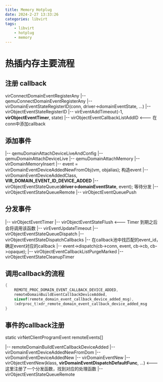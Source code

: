 ```yaml
---
title: Memory Hotplug
date: 2024-2-27 13:33:26
categories: libvirt
tags:
    - libvirt
    - hotplug
    - memory
---
```


# 热插内存主要流程

## 注册 callback
virConnectDomainEventRegisterAny
|-- qemuConnectDomainEventRegisterAny
    |-- virDomainEventStateRegisterID(conn, driver->domainEventState, ...)
        |-- virObjectEventStateRegisterID
            |-- virEventAddTimeout(-1, **virObjectEventTimer**, state)
            |-- virObjectEventCallbackListAddID                 <--- 在conn中添加callback



## 添加事件
|-- qemuDomainAttachDeviceLiveAndConfig
|-- qemuDomainAttachDeviceLive
|-- qemuDomainAttachMemory
    |-- virDomainMemoryInsert
    |-- event = virDomainEventDeviceAddedNewFromObj(vm, objalias);      构造event
        |-- virDomainEventDeviceAddedClass, **VIR_DOMAIN_EVENT_ID_DEVICE_ADDED**
    |-- virObjectEventStateQueue(**driver->domainEventState**, event);      等待分发
        |-- virObjectEventStateQueueRemote
            |-- virObjectEventQueuePush


## 分发事件
|-- virObjectEventTimer
|-- virObjectEventStateFlush   <--- Timer 到期之后会将调用该函数
    |-- virEventUpdateTimeout
    |-- virObjectEventStateQueueDispatch
        |-- virObjectEventStateDispatchCallbacks
            |-- 在callback池中找匹配的event_id，确定event对应的callback
            |-- event->dispatch(cb->conn, event, cb->cb, cb->opaque);
    |-- virObjectEventCallbackListPurgeMarked
    |-- virObjectEventStateCleanupTimer


## 调用callback的流程

```c
{
    REMOTE_PROC_DOMAIN_EVENT_CALLBACK_DEVICE_ADDED,
    remoteDomainBuildEventCallbackDeviceAdded,
    sizeof(remote_domain_event_callback_device_added_msg),
    (xdrproc_t)xdr_remote_domain_event_callback_device_added_msg
}
```

## 事件的callback注册
static virNetClientProgramEvent remoteEvents[]

|-- remoteDomainBuildEventCallbackDeviceAdded
    |-- virDomainEventDeviceAddedNewFromDom
        |-- virDomainEventDeviceAddedNew
        |-- virDomainEventNew
        |-- virObjectEventNew(klass, **virDomainEventDispatchDefaultFunc**, ...)  <--- 这里注册了一个分发函数，找到对应的处理函数
    |-- virObjectEventStateQueueRemote

